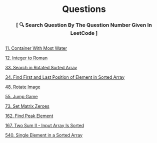 <h1 align="center" type="color:red;">Questions</h1>
<h3 align="center">[ 🔍 Search Question By The Question Number Given In LeetCode ]<h3>
<h2></h2>
  
  [11. Container With Most Water](https://github.com/yashshrivastavaa/leetCode-Solution/blob/b31227c10cdd6a7c5881b8e9b80ab2a32b192476/Medium/Solutions/11-Container-With-Most-Water.md)
  
  [12. Integer to Roman](https://github.com/yashshrivastavaa/leetCode-Solution/blob/3c53fdeefce96a8d51ce39ffdf39efe111b8f778/Medium/Solutions/12-Integer-to-Roman.md)
  
  [33. Search in Rotated Sorted Array](https://github.com/yashshrivastavaa/leetCode-Solution/blob/a0dc45b834bfd812f8a669b497c5554c5a02bb04/Medium/Solutions/33-Search-in-Rotated-Sorted-Array.md)
  
  [34. Find First and Last Position of Element in Sorted Array](https://github.com/yashshrivastavaa/leetCode-Solution/blob/4d991534341dece94de4f03fc0ecf226141df452/Medium/Solutions/34-Find-First-and-Last-Position-of-Element-in-Sorted-Array.md)
  
  [48. Rotate Image](https://github.com/yashshrivastavaa/leetCode-Solution/blob/3cea8b3ba6df24ce14f4689e6e3c701426ddae16/Medium/Solutions/48.%20Rotate%20Image.md)
  
  [55. Jump Game](https://github.com/yashshrivastavaa/leetCode-Solution/blob/8abc4cc2a19b60984491526942d1d6a9daa83f9d/Medium/Solutions/55-Jump-Game.md)
  
  [73. Set Matrix Zeroes](https://github.com/yashshrivastavaa/leetCode-Solution/blob/ed8057f93a0be4afc6808ecbd25f0123b2bea2c4/Medium/Solutions/73-Set-Matrix-Zeroes.md)
  
  [162. Find Peak Element](https://github.com/yashshrivastavaa/leetCode-Solution/blob/f092ecd77fa61d712d375ccca8796fd44c2296a3/Medium/Solutions/162.%20Find%20Peak%20Element.md)
  
  [167. Two Sum II - Input Array Is Sorted](https://github.com/yashshrivastavaa/leetCode-Solution/blob/24c2ad9c10db34f7be35b860a06723340f7ae5d4/Medium/Solutions/167.%20Two%20Sum%20II%20-%20Input%20Array%20Is%20Sorted.md)
  
  [540. Single Element in a Sorted Array](https://github.com/yashshrivastavaa/leetCode-Solution/blob/153237913d2a59a42dd5e11885dfcb73558a7b92/Medium/Solutions/540.%20Single%20Element%20in%20a%20Sorted%20Array.md)
  
